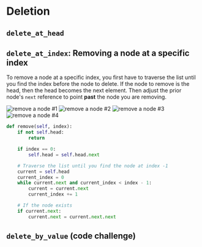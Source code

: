 # Deletion

## `delete_at_head`


## `delete_at_index`: Removing a node at a specific index

To remove a node at a specific index, you first have to traverse the list until you find the index before the node to delete.  If the node to remove is the head, then the head becomes the next element.  Then adjust the prior node's `next` reference to point **past** the node you are removing.  

![remove a node #1](images/remove-node-1.png)
![remove a node #2](images/remove-node-2.png)
![remove a node #3](images/remove-node-3.png)
![remove a node #4](images/remove-node-4.png)

```python
def remove(self, index):
    if not self.head:
        return

    if index == 0:
        self.head = self.head.next

    # Traverse the list until you find the node at index -1
    current = self.head
    current_index = 0
    while current.next and current_index < index - 1:
        current = current.next
        current_index += 1

    # If the node exists
    if current.next:
        current.next = current.next.next
```


## `delete_by_value` (code challenge)